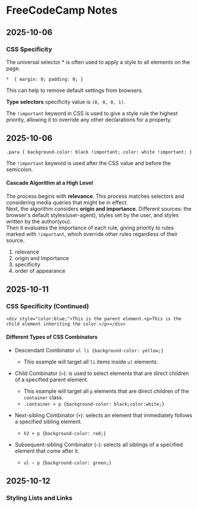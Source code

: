 # FreeCodeCamp Notes
## 2025-10-06
### CSS Specificity
The universal selector * is often used to apply a style to all elements on the page.  

`*  {
     margin: 0;
     padding: 0;
   }`    

This can help to remove default settings from browsers.  

**Type selectors** specificity value is `(0, 0, 0, 1)`. 

The `!important` keyword in CSS is used to give a style rule the highest priority, allowing it to override
any other declarations for a property.

## 2025-10-06

`.para {
    background-color: black !important;
    color: white !important;
}`  

The `!important` keyword is used after the CSS value and before the semicolon.  

#### Cascade Algorithm at a High Level
The process begins with **relevance**.
This process matches selectors and considering media queries that might be in effect.  
Next, the algorithm considers **origin and importance**.
Different sources: the browser's default styles(user-agent), styles set by the user, and styles written by the author(you).  
Then it evaluates the importance of each rule, giving priority to rules marked with `!important`, which override other rules regardless of their source.  
1. relevance
2. origin and importance
3. specificity
4. order of appearance

## 2025-10-11
### CSS Specificity (Continued)

`<div style="color:blue;">This is the parent element.<p>This is the child element inheriting the color.</p></div>`  

#### Different Types of CSS Combinators
- Descendant Combinator `ul li {background-color: yellow;}`
    - This example will target all `li` items inside `ul` elements.
- Child Combinator (`>`): is used to select elements that are direct children of a specified parent element.
    - This example will target all `p` elements that are direct children of the `container` class.
    - `.container > p {background-color: black;color:white;}` 

- Next-sibling Combinator (`+`): selects an element that immediately follows a specified sibling element.
    - `h2 + p {background-color: red;}`
- Subsequent-sibling Combinator (`~`): selects all siblings of a specified element that come after it.
    - `ul ~ p {background-color: green;}`    

## 2025-10-12
### Styling Lists and Links

